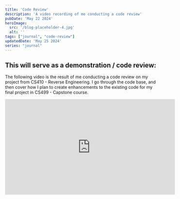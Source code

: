 ```yaml
---
title: 'Code Review'
description: 'A video recording of me conducting a code review'
pubDate: 'May 22 2024'
heroImage: 
  src: '/blog-placeholder-4.jpg'
  alt: ''
tags: ["journal", "code-review"]
updatedDate: 'May 25 2024'
series: "journal"
---
```


## This will serve as a demonstration / code review:

The following video is the result of me conducting a code review on my project from CS410 - Reverse Engineering. I go through the code base, and then cover how I plan to create enhancements to the existing code for my final project in CS499 - Capstone course. 

<iframe width="560" height="315" src="https://www.youtube.com/embed/E1CH3KFfx1Q?si=WtFmFfg0rW4LCyg8" title="YouTube video player" frameborder="0" allow="accelerometer; autoplay; clipboard-write; encrypted-media; gyroscope; picture-in-picture; web-share" referrerpolicy="strict-origin-when-cross-origin" allowfullscreen></iframe>
